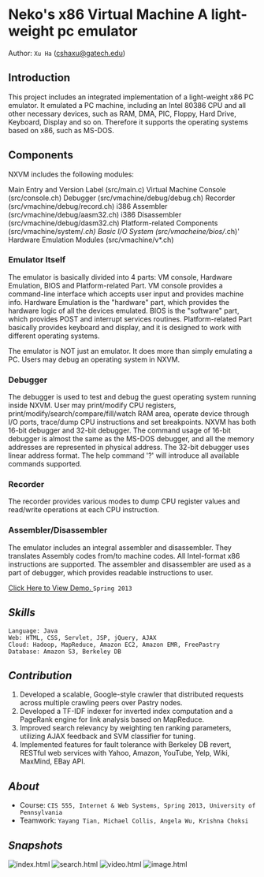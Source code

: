 Neko's x86 Virtual Machine
A light-weight pc emulator
==========================

Author: `Xu Ha` (cshaxu@gatech.edu)

Introduction
------------
This project includes an integrated implementation of a light-weight x86 PC emulator.
It emulated a PC machine, including an Intel 80386 CPU and all other necessary devices, such as RAM, DMA, PIC, Floppy, Hard Drive, Keyboard, Display and so on.
Therefore it supports the operating systems based on x86, such as MS-DOS.

Components
----------
NXVM includes the following modules:

Main Entry and Version Label (src/main.c)
Virtual Machine Console (src/console.ch)
Debugger (src/vmachine/debug/debug.ch)
Recorder (src/vmachine/debug/record.ch)
i386 Assembler (src/vmachine/debug/aasm32.ch)
i386 Disassembler (src/vmachine/debug/dasm32.ch)
Platform-related Components (src/vmachine/system/*.ch)
Basic I/O System (src/vmacheine/bios/*.ch)'
Hardware Emulation Modules (src/vmachine/v*.ch)

### Emulator Itself
The emulator is basically divided into 4 parts: VM console, Hardware Emulation, BIOS and Platform-related Part.
VM console provides a command-line interface which accepts user input and provides machine info. Hardware Emulation is the "hardware" part, which provides the hardware logic of all the devices emulated. BIOS is the "software" part, which provides POST and interrupt services routines. Platform-related Part basically provides keyboard and display, and it is designed to work with different operating systems.

The emulator is NOT just an emulator. It does more than simply emulating a PC. Users may debug an operating system in NXVM.

### Debugger
The debugger is used to test and debug the guest operating system running inside NXVM. User may print/modify CPU registers, print/modify/search/compare/fill/watch RAM area, operate device through I/O ports, trace/dump CPU instructions and set breakpoints.
NXVM has both 16-bit debugger and 32-bit debugger. The command usage of 16-bit debugger is almost the same as the MS-DOS debugger, and all the memory addresses are represented in physical address. The 32-bit debugger uses linear address format. The help command '?' will introduce all available commands supported.

### Recorder
The recorder provides various modes to dump CPU register values and read/write operations at each CPU instruction.

### Assembler/Disassembler
The emulator includes an integral assembler and disassembler. They translates Assembly codes from/to machine codes. All Intel-format x86 instructions are supported.
The assembler and disassembler are used as a part of debugger, which provides readable instructions to user.


[Click Here to View Demo. ](http://globus-search.appspot.com)
`Spring 2013`

## _Skills_
    
    Language: Java
    Web: HTML, CSS, Servlet, JSP, jQuery, AJAX
    Cloud: Hadoop, MapReduce, Amazon EC2, Amazon EMR, FreePastry
    Database: Amazon S3, Berkeley DB
    

## _Contribution_
1. Developed a scalable, Google-style crawler that distributed requests across multiple crawling peers over Pastry nodes. 
2. Developed a TF-IDF indexer for inverted index computation and a PageRank engine for link analysis based on MapReduce. 
3. Improved search relevancy by weighting ten ranking parameters, utilizing AJAX feedback and SVM classifier for tuning.
4. Implemented features for fault tolerance with Berkeley DB revert, RESTful web services with Yahoo, Amazon, YouTube, Yelp, Wiki, MaxMind, EBay API.


## _About_
* Course: `CIS 555, Internet & Web Systems, Spring 2013, University of Pennsylvania`
* Teamwork: `Yayang Tian, Michael Collis, Angela Wu, Krishna Choksi`

## 
## _Snapshots_
![index.html](Snapshots/index.png)
![search.html](Snapshots/search.png)
![video.html](Snapshots/video.png)
![image.html](Snapshots/image.png)
